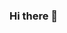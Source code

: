 ### Hi there 👋

<!--
**6af/6af** is a ✨ _special_ ✨ repository because its `README.md` (this file) appears on your GitHub profile.
(https://komarev.com/ghpvc/6af)
